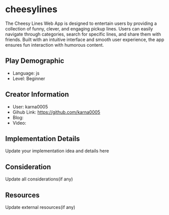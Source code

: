 # cheesylines

The Cheesy Lines Web App is designed to entertain users by providing a collection of funny, clever, and engaging pickup lines. Users can easily navigate through categories, search for specific lines, and share them with friends. Built with an intuitive interface and smooth user experience, the app ensures fun interaction with humorous content.

## Play Demographic

- Language: js
- Level: Beginner

## Creator Information

- User: karna0005
- Gihub Link: https://github.com/karna0005
- Blog: 
- Video: 

## Implementation Details

Update your implementation idea and details here

## Consideration

Update all considerations(if any)

## Resources

Update external resources(if any)

